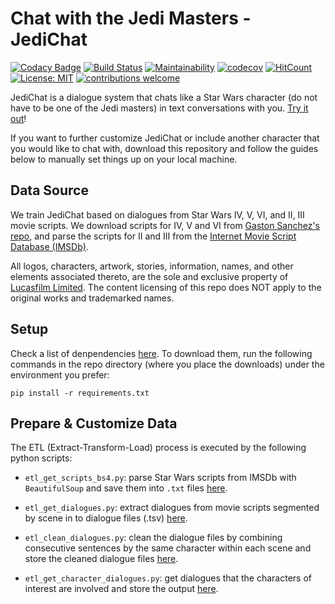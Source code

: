 # Chat with the Jedi Masters - JediChat

[![Codacy Badge](https://api.codacy.com/project/badge/Grade/c1997cf03119405d9ccb17bfd9fbf373)](https://app.codacy.com/app/kunyuhe/Star-Wars-Chat-Bot?utm_source=github.com&utm_medium=referral&utm_content=KunyuHe/Star-Wars-Chat-Bot&utm_campaign=Badge_Grade_Dashboard)
[![Build Status](https://travis-ci.com/KunyuHe/Star-Wars-Chat-Bot.svg?branch=master)](https://travis-ci.com/KunyuHe/Star-Wars-Chat-Bot) [![Maintainability](https://api.codeclimate.com/v1/badges/51bb1108bff035ba0a56/maintainability)](https://codeclimate.com/github/KunyuHe/Star-Wars-Chat-Bot/maintainability) [![codecov](https://codecov.io/gh/KunyuHe/Star-Wars-Chat-Bot/branch/master/graph/badge.svg)](https://codecov.io/gh/KunyuHe/Star-Wars-Chat-Bot) [![HitCount](http://hits.dwyl.io/KunyuHe/Star-Wars-Chat-Bot.svg)](http://hits.dwyl.io/KunyuHe/Star-Wars-Chat-Bot) [![License: MIT](https://img.shields.io/badge/License-MIT-yellow.svg)](https://opensource.org/licenses/MIT) [![contributions welcome](https://img.shields.io/badge/contributions-welcome-brightgreen.svg?style=flat)](https://github.com/dwyl/esta/issues)

JediChat is a dialogue system that chats like a Star Wars character (do not have to be one of the Jedi masters) in text conversations with you. [Try it out]()!

If you want to further customize JediChat or include another character that you would like to chat with, download this repository and follow the guides below to manually set things up on your local machine.

## Data Source

We train JediChat based on dialogues from Star Wars IV, V, VI, and II, III movie scripts. We download scripts for IV, V and VI from [Gaston Sanchez's repo](https://github.com/gastonstat/StarWars/tree/master/Text_files), and parse the scripts for II and III from the [Internet Movie Script Database (IMSDb)](https://www.imsdb.com/).

All logos, characters, artwork, stories, information, names, and other elements associated thereto, are the sole and exclusive property of [Lucasfilm Limited](https://www.lucasfilm.com/). The content licensing of this repo does NOT apply to the original works and trademarked names.

## Setup

Check a list of denpendencies [here](https://github.com/KunyuHe/Star-Wars-Chat-Bot/network/dependencies). To download them, run the following commands in the repo directory (where you place the downloads) under the environment you prefer:

```(bash)
pip install -r requirements.txt
```

## Prepare & Customize Data

The ETL (Extract-Transform-Load) process is executed by the following python scripts:

* `etl_get_scripts_bs4.py`: parse Star Wars scripts from IMSDb with `BeautifulSoup` and save them into `.txt` files [here](https://github.com/KunyuHe/Star-Wars-Chat-Bot/tree/master/%5BStar-Wars-Chat-Bot%5Ddata/Scripts).

* `etl_get_dialogues.py`: extract dialogues from movie scripts segmented by scene in to dialogue files (.tsv) [here](https://github.com/KunyuHe/Star-Wars-Chat-Bot/tree/master/%5BStar-Wars-Chat-Bot%5Ddata/Dialogues).

* `etl_clean_dialogues.py`: clean the dialogue files by combining consecutive sentences by the same character within each scene and store the cleaned dialogue files [here](https://github.com/KunyuHe/Star-Wars-Chat-Bot/tree/master/%5BStar-Wars-Chat-Bot%5Ddata/CleanDialogues).

* `etl_get_character_dialogues.py`: get dialogues that the characters of interest are involved and store the output [here](https://github.com/KunyuHe/Star-Wars-Chat-Bot/tree/master/%5BStar-Wars-Chat-Bot%5Ddata/ByCharacter).
